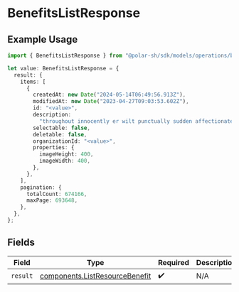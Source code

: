 # BenefitsListResponse

## Example Usage

```typescript
import { BenefitsListResponse } from "@polar-sh/sdk/models/operations/benefitslist.js";

let value: BenefitsListResponse = {
  result: {
    items: [
      {
        createdAt: new Date("2024-05-14T06:49:56.913Z"),
        modifiedAt: new Date("2023-04-27T09:03:53.602Z"),
        id: "<value>",
        description:
          "throughout innocently er wilt punctually sudden affectionate among honored",
        selectable: false,
        deletable: false,
        organizationId: "<value>",
        properties: {
          imageHeight: 400,
          imageWidth: 400,
        },
      },
    ],
    pagination: {
      totalCount: 674166,
      maxPage: 693648,
    },
  },
};
```

## Fields

| Field                                                                            | Type                                                                             | Required                                                                         | Description                                                                      |
| -------------------------------------------------------------------------------- | -------------------------------------------------------------------------------- | -------------------------------------------------------------------------------- | -------------------------------------------------------------------------------- |
| `result`                                                                         | [components.ListResourceBenefit](../../models/components/listresourcebenefit.md) | :heavy_check_mark:                                                               | N/A                                                                              |